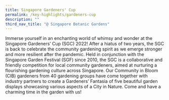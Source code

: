 ```yaml
---
title: Singapore Gardeners' Cup
permalink: /key-highlights/gardeners-cup
description: ""
third_nav_title: "@ Singapore Botanic Gardens"
---
```

Immerse yourself in an enchanting world of whimsy and wonder at the Singapore Gardeners’ Cup (SGC) 2022! After a hiatus of two years, the SGC is back to celebrate the community gardening spirit as we emerge stronger and more resilient after the pandemic. Held in conjunction with the Singapore Garden Festival (SGF) since 2010, the SGC is a collaborative and friendly competition for local community gardeners, aimed at nurturing a flourishing gardening culture across Singapore. Our Community in Bloom (CIB) gardeners from 40 gardening groups have come together with industry partners to create a Gardeners’ Fantasia of five beautiful garden displays showcasing various aspects of a City in Nature. Come and have a charming time in the garden with us!   